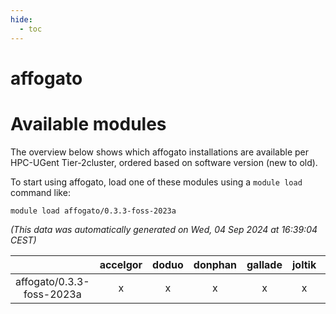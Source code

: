 ```yaml
---
hide:
  - toc
---
```


affogato
========

# Available modules


The overview below shows which affogato installations are available per HPC-UGent Tier-2cluster, ordered based on software version (new to old).

To start using affogato, load one of these modules using a `module load` command like:

```shell
module load affogato/0.3.3-foss-2023a
```

*(This data was automatically generated on Wed, 04 Sep 2024 at 16:39:04 CEST)*  

| |accelgor|doduo|donphan|gallade|joltik|shinx|skitty|
| :---: | :---: | :---: | :---: | :---: | :---: | :---: | :---: |
|affogato/0.3.3-foss-2023a|x|x|x|x|x|x|x|
